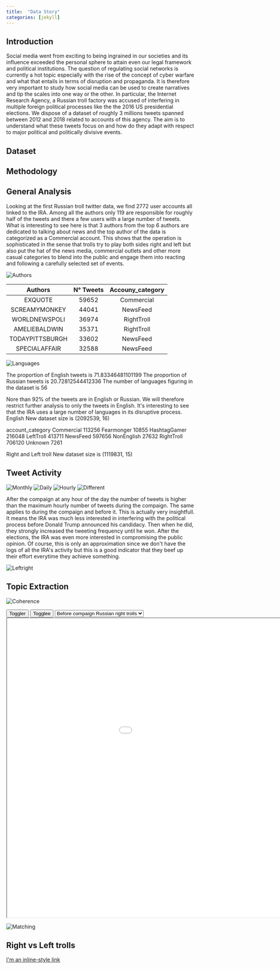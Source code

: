 ```yaml
---
title:  "Data Story"
categories: [jekyll]
---
```








## Introduction
Social media went from exciting to being ingrained in our societies and its influence exceeded the personal sphere to attain even our legal framework and political institutions. The question of regulating social networks is currently a hot topic especially with the rise of the concept of cyber warfare and what that entails in terms of disruption and propaganda. It is therefore very important to study how social media can be used to create narratives and tip the scales into one way or the other. In particular, the Internet Research Agency, a Russian troll factory was accused of interfering in multiple foreign political processes like the the 2016 US presidential elections. We dispose of a dataset of roughly 3 millions tweets spanned between 2012 and 2018 related to accounts of this agency. The aim is to understand what these tweets focus on and how do they adapt with respect to major political and politically divisive events.


## Dataset

## Methodology


## General Analysis

Looking at the first Russian troll twitter data, we find 2772 user accounts all linked to the IRA. Among all the authors only 119 are responsible for roughly half of the tweets and there a few users with a large number of tweets.   
What is interesting to see here is that 3 authors from the top 6 authors are dedicated to talking about news and the top author of the data is categorized as a Commercial account. This shows that the operation is sophisticated in the sense that trolls try to play both sides right and left but also put the hat of the news media, commercial outlets and other more casual categories to blend into the public and engage them into reacting and following a carefully selected set of events.

![Authors](/jekyll-uno/images/authors_count.png)


| Authors        | N° Tweets    | Accouny_category |
| :-------------: |:-------------:| :-----:|
| EXQUOTE      | 59652 			| Commercial |
| SCREAMYMONKEY  | 44041      |   NewsFeed |
| WORLDNEWSPOLI | 36974      |    RightTroll |
| AMELIEBALDWIN | 35371      |    RightTroll |
| TODAYPITTSBURGH | 33602    |    NewsFeed |
| SPECIALAFFAIR | 32588      |    NewsFeed |

![Languages](/jekyll-uno/images/languages.png)

The proportion of English tweets is  71.83346481101199
The proportion of Russian tweets is  20.72812544412336
The number of languages figuring in the dataset is 56

Nore than 92% of the tweets are in English or Russian. We will therefore restrict further analysis to only the tweets in English. It's interesting to see that the IRA uses a large number of languages in its disruptive process.
English New dataset size is (2092539, 16)

account_category
Commercial      113256
Fearmonger       10855
HashtagGamer    216048
LeftTroll       413711
NewsFeed        597656
NonEnglish       27632
RightTroll      706120
Unknown           7261


Right and Left troll New dataset size is (1119831, 15)

## Tweet Activity
![Monthly](/jekyll-uno/images/monthly.png)
![Daily](/jekyll-uno/images/daily.png)
![Hourly](/jekyll-uno/images/hourly.png)
![Different](/jekyll-uno/images/different.png)

After the compaign at any hour of the day the number of tweets is higher than the maximum hourly number of tweets during the compaign. The same applies to during the compaign and before it. This is actually very insightfull. It means the IRA was much less interested in interfering with the political process before Donald Trump announced his candidacy. Then when he did, they strongly increased the tweeting frequency until he won. After the elections, the IRA was even more interested in compromising the public opinion. Of course, this is only an approximation since we don't have the logs of all the IRA's activity but this is a good indicator that they beef up their effort everytime they achieve something.

![Leftright](/jekyll-uno/images/leftright.png)

## Topic Extraction

![Coherence](/jekyll-uno/images/coherence.png)





<input type="button" id="toggler" value="Toggler" onClick="action();" />
<input type="button" id="togglee" value="Togglee" />




<select id="list">
  <option value="0">Before compaign Russian right trolls</option>
  <option value="1">Before compaign Russian left trolls</option>
  <option value="2">Before compaign Russian all trolls</option>
  <option value="3">After compaign Russian right trolls</option>
  <option value="4">After compaign Russian left trolls</option>
  <option value="5">After compaign Russian all trolls</option>
  <option value="6">During compaign Russian right trolls</option>
  <option value="7">During compaign Russian left trolls</option>
  <option value="8">During compaign Russian all trolls</option>
  <option value="9">Before compaign Iranian trolls</option>
  <option value="10">During compaign Iranian trolls</option>
  <option value="11">After compaign Iranian trolls</option>
</select>

<iframe src = "/jekyll-uno/lda_beforecompaign_righttroll_russia.html" height="800px" width="1200px" id='0' style="visibility: : visible;"></iframe>
<iframe src = "/jekyll-uno/lda_before_campain_left_russia.html" height="800px" width="1200px" id='1' style="display:none;"></iframe>
<iframe src = "/jekyll-uno/lda_before_campain_all_russia.html" height="800px" width="1200px" id='2' style="display:none;"></iframe>

<iframe src = "/jekyll-uno/lda_after_campain_right_russia.html" height="800px" width="1200px" id='3' style="display:none;"></iframe>
<iframe src = "/jekyll-uno/lda_after_campain_left_russia.html" height="800px" width="1200px" id='4' style="display:none;"></iframe>
<iframe src = "/jekyll-uno/lda_after_campain_all_russia.html" height="800px" width="1200px" id='5' style="display:none;"></iframe>


<iframe src = "/jekyll-uno/lda_during_campain_right_russia.html" height="800px" width="1200px" id='6' style="display:none;"></iframe>
<iframe src = "/jekyll-uno/lda_during_campain_left_russia.html" height="800px" width="1200px" id='7' style="display:none;"></iframe>
<iframe src = "/jekyll-uno/lda_during_campain_all_russia.html" height="800px" width="1200px" id='8' style="display:none;"></iframe>


<iframe src = "/jekyll-uno/lda_iran_before.html" height="800px" width="1200px" id='9' style="display:none;"></iframe>
<iframe src = "/jekyll-uno/lda_iran_during.html" height="800px" width="1200px" id='10' style="display:none;"></iframe>
<iframe src = "/jekyll-uno/lda_iran_after.html" height="800px" width="1200px" id='11' style="display:none;"></iframe>


<script type="text/javascript">
 /* var hidden = false;
  function listQ(){
    var e = document.getElementById("list");
    if(e.selectedIndex > 0){
      if("1" === e.options[e.selectedIndex].value){ alert("yo");

      	        hidden = !hidden;
        if(hidden) {
            document.getElementById('0').style.visibility = 'hidden';
        } else {
            document.getElementById('0').style.visibility = 'visible';
        }

       }
    }
  }
  document.getElementById("list").addEventListener("change",listQ);*/

  var idDisplayed = '0';
  function listQ(){
    var e = document.getElementById("list");
    	document.getElementById(e.options[e.selectedIndex].value).style.display = 'block';
    	document.getElementById(idDisplayed).style.display = 'none';
    	alert(idDisplayed)
   		idDisplayed = e.options[e.selectedIndex].value
   		alert(idDisplayed)
  }
  document.getElementById("list").addEventListener("change",listQ);
</script>




![Matching](/jekyll-uno/images/keywords.png)



## Right vs Left trolls

[I'm an inline-style link](http://127.0.0.1:4444/jekyll-uno/2016/welcome-to-jekyll/)
